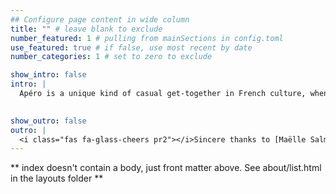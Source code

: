 ```yaml
---
## Configure page content in wide column
title: "" # leave blank to exclude
number_featured: 1 # pulling from mainSections in config.toml
use_featured: true # if false, use most recent by date
number_categories: 1 # set to zero to exclude

show_intro: false
intro: |
  Apéro is a unique kind of casual get-together in French culture, when you gather with friends and get to know each other better over some apéritifs, snacks, and anything in between. A good apéro is one where you'd happily spend a few hours just hanging out.
  

show_outro: false
outro: |
  <i class="fas fa-glass-cheers pr2"></i>Sincere thanks to [Maëlle Salmo](https://masalmon.eu/) for her help naming this Hugo theme!
---
```


** index doesn't contain a body, just front matter above.
See about/list.html in the layouts folder **